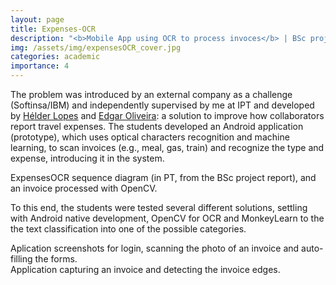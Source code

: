 ```yaml
---
layout: page
title: Expenses-OCR
description: "<b>Mobile App using OCR to process invoces</b> | BSc project | 2018/2019 | Supervisor" 
img: /assets/img/expensesOCR_cover.jpg
categories: academic
importance: 4
---
```


The problem was introduced by an external company as a challenge (Softinsa/IBM) and independently supervised by me at IPT and developed by <a href="https://github.com/helderfoca" target="_blank">Hélder Lopes</a> and <a href="https://github.com/aluno19987" target="_blank">Edgar Oliveira</a>: a solution to improve how collaborators report travel expenses. The students developed an Android application (prototype), which uses optical characters recognition and machine learning, to scan invoices (e.g., meal, gas, train) and recognize the type and expense, introducing it in the system.

<div class="row justify-content-sm-center">
    <div class="col-sm-8 mt-3 mt-md-0">
        <img class="img-fluid rounded z-depth-1" src="{{ '/assets/img/expensesOCR_diagram.jpg' | relative_url }}" alt="" title="Application diagram"/>
    </div>
    <div class="col-sm-4 mt-3 mt-md-0">
        <img class="img-fluid rounded z-depth-1" src="{{ '/assets/img/expensesOCR7.jpg' | relative_url }}" alt="" title="Processed invoice"/>
    </div>
</div>
<div class="caption">
    ExpensesOCR sequence diagram (in PT, from the BSc project report), and an invoice processed with OpenCV.
</div>

To this end, the students were tested several different solutions, settling with Android native development, OpenCV for OCR and MonkeyLearn to the the text classification into one of the possible categories.

<div class="row">
    <div class="col-sm mt-3 mt-md-0">
        <img class="img-fluid rounded z-depth-1" src="{{ '/assets/img/expensesOCR1.jpg' | relative_url }}" alt="" title="Application diagram"/>
    </div>
    <div class="col-sm mt-3 mt-md-0">
        <img class="img-fluid rounded z-depth-1" src="{{ '/assets/img/expensesOCR3.jpg' | relative_url }}" alt="" title="Application diagram"/>
    </div>
    <div class="col-sm mt-3 mt-md-0">
        <img class="img-fluid rounded z-depth-1" src="{{ '/assets/img/expensesOCR4.jpg' | relative_url }}" alt="" title="Application diagram"/>
    </div>
</div>
<div class="caption">
    Aplication screenshots for login, scanning the photo of an invoice and auto-filling the forms.
</div>

<div class="row">
    <div class="col-sm mt-3 mt-md-0">
        <img class="img-fluid rounded z-depth-1" src="{{ '/assets/img/expensesOCR2.jpg' | relative_url }}" alt="" title="Application diagram"/>
    </div>
    <div class="col-sm mt-3 mt-md-0">
        <img class="img-fluid rounded z-depth-1" src="{{ '/assets/img/expensesOCR5.jpg' | relative_url }}" alt="" title="Application diagram"/>
    </div>
    <div class="col-sm mt-3 mt-md-0">
        <img class="img-fluid rounded z-depth-1" src="{{ '/assets/img/expensesOCR6.jpg' | relative_url }}" alt="" title="Application diagram"/>
    </div>
</div>
<div class="caption">
    Application capturing an invoice and detecting the invoice edges.
</div>
